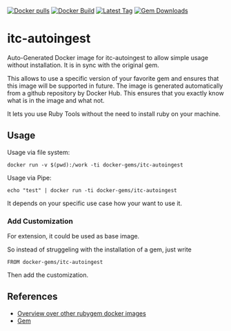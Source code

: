 [![Docker pulls](https://img.shields.io/docker/pulls/rubygem/itc-autoingest.svg)](https://hub.docker.com/r/rubygem/itc-autoingest/)
[![Docker Build](https://img.shields.io/docker/automated/rubygem/itc-autoingest.svg)](https://hub.docker.com/r/rubygem/itc-autoingest/)
[![Latest Tag](https://img.shields.io/github/tag/docker-rubygem/itc-autoingest.svg)](https://hub.docker.com/r/rubygem/itc-autoingest/)
[![Gem Downloads](https://img.shields.io/gem/dt/itc-autoingest.svg)](https://rubygems.org/gems/itc-autoingest/)
# itc-autoingest

Auto-Generated Docker image for itc-autoingest to allow simple usage without installation.
It is in sync with the original gem.

This allows to use a specific version of your favorite gem and ensures that this image will be supported in future.
The image is generated automatically from a github repository by Docker Hub.
This ensures that you exactly know what is in the image and what not.

It lets you use Ruby Tools without the need to install ruby on your machine.

## Usage

Usage via file system:

`docker run -v $(pwd):/work -ti docker-gems/itc-autoingest`

Usage via Pipe:

`echo "test" | docker run -ti docker-gems/itc-autoingest`

It depends on your specific use case how your want to use it.

### Add Customization

For extension, it could be used as base image.

So instead of struggeling with the installation of a gem, just write

`FROM docker-gems/itc-autoingest`

Then add the customization.

## References

 - [Overview over other rubygem docker images](https://github.com/thinkbot/docker-rubygem)
 - [Gem](https://rubygems.org/gems/itc-autoingest/)
